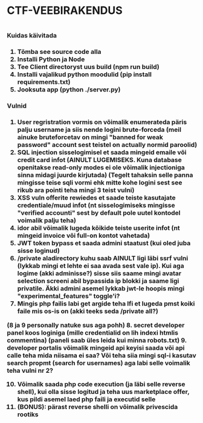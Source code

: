 <h1>CTF-VEEBIRAKENDUS<h1>


<h3>Kuidas käivitada<h3>


1. Tõmba see source code alla
2. Installi Python ja Node
3. Tee Client directoryst uus build (npm run build)
4. Installi vajalikud python moodulid (pip install requirements.txt)
5. Jooksuta app (python ./server.py)





<h3>Vulnid<h3>


1. User regristration vormis on võimalik enumerateda päris palju username ja siis nende logini brute-forceda (meil ainuke bruteforcetav on mingi "banned for weak password" account sest teistel on actually normid paroolid)
2. SQL injection sisselogimisel et saada mingeid emaile või credit card infot (AINULT LUGEMISEKS. Kuna database openitakse read-only modes ei ole võimalik injectioniga sinna midagi juurde kirjutada)
    (Tegelt tahaksin selle panna mingisse teise sqli vormi ehk mitte kohe logini sest see rikub ara pointi teha mingi 3 teist vulni)
3. XSS vuln offerite rewiedes et saade teiste kasutajate credentiale/muud infot (nt sisselogimiseks mingisse "verified accounti" sest by default pole uutel kontodel voimalik palju teha)
4. idor abil võimalik lugeda kõikide teiste userite infot (nt mingeid invoice või full-on kontot vahetada)
5. JWT token bypass et saada admini staatust (kui oled juba sisse loginud)
6. /private aladirectory kuhu saab AINULT ligi läbi ssrf vulni (lykkab mingi et lehte ei saa avada sest vale ip). Kui aga logime (akki adminisse?) sisse siis saame mingi avatar selection screeni abil bypassida ip blokki ja saame ligi privatile.
    Äkki admini asemel lykkab jwt-le hoopis mingi "experimental_features" toggle'i?
7. Mingis php failis labi get argide teha lfi et lugeda pmst koiki faile mis os-is on (akki teeks seda /private all?)

(8 ja 9 personally natuke sus aga pohh)
8. secret developer panel koos loginiga (mille credentialid on lih indexi htmlis commentina) (paneli saab üles leida kui minna robots.txt)
9. developer portalis võimalik mingeid api keyisi saada või api calle teha mida niisama ei saa?
    Või teha siia mingi sql-i kasutav search propmt (search for usernames) aga labi selle voimalik teha vulni nr 2?

10. Võimalik saada php code execution (ja läbi selle reverse shell), kui olla sisse logitud ja teha uus marketplace offer, kus pildi asemel laed php faili ja executid selle
11. (BONUS): pärast reverse shelli on võimalik privescida rootiks





